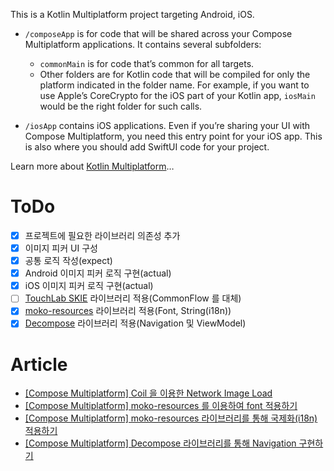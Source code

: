 This is a Kotlin Multiplatform project targeting Android, iOS.
* `/composeApp` is for code that will be shared across your Compose Multiplatform applications.
  It contains several subfolders:
  - `commonMain` is for code that’s common for all targets.
  - Other folders are for Kotlin code that will be compiled for only the platform indicated in the folder name.
    For example, if you want to use Apple’s CoreCrypto for the iOS part of your Kotlin app,
    `iosMain` would be the right folder for such calls.

* `/iosApp` contains iOS applications. Even if you’re sharing your UI with Compose Multiplatform, 
  you need this entry point for your iOS app. This is also where you should add SwiftUI code for your project.


Learn more about [Kotlin Multiplatform](https://www.jetbrains.com/help/kotlin-multiplatform-dev/get-started.html)…

# ToDo
- [x] 프로젝트에 필요한 라이브러리 의존성 추가
- [x] 이미지 피커 UI 구성
- [x] 공통 로직 작성(expect)
- [x] Android 이미지 피커 로직 구현(actual)
- [x] iOS 이미지 피커 로직 구현(actual)
- [ ] [TouchLab SKIE](https://skie.touchlab.co/) 라이브러리 적용(CommonFlow 를 대체)
- [x] [moko-resources](https://github.com/icerockdev/moko-resources) 라이브러리 적용(Font, String(i18n))
- [x] [Decompose](https://github.com/arkivanov/Decompose) 라이브러리 적용(Navigation 및 ViewModel)

# Article
- [[Compose Multiplatform] Coil 을 이용한 Network Image Load](https://velog.io/@mraz3068/How-to-load-Network-Image-by-Coil-in-Compose-Multiplatform)
- [[Compose Multiplatform] moko-resources 를 이용하여 font 적용하기](https://velog.io/@mraz3068/Compose-multiplatform-apply-font-by-moko-resources)
- [[Compose Multiplatform] moko-resources 라이브러리를 통해 국제화(i18n) 적용하기](https://velog.io/@mraz3068/Compose-Multiplatform-i18n-by-moko-resources)
- [[Compose Multiplatform] Decompose 라이브러리를 통해 Navigation 구현하기](https://velog.io/@mraz3068/Compose-Multiplatform-Implement-Navigation-With-Decompose)
